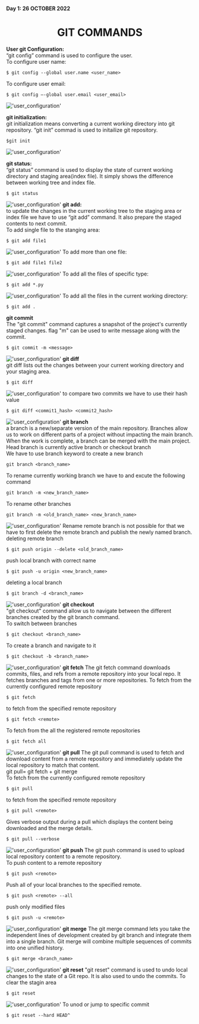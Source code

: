 ﻿#### Day 1: 26 OCTOBER 2022  	
<h1 align="center">GIT COMMANDS</h1>

**User git Configuration:**  
“git config” command is used to configure the user.  
To configure user name:  
```
$ git config --global user.name <user_name>
```  
To configure user email:  
```
$ git config –-global user.email <user_email>
``` 

!['user_configuration']('/../images/user_configuration.png)


**git initialization:**  
git initialization means converting a current working directory into git repository. “git init” commad is used to initailize git repository.  
```
$git init
```
!['user_configuration']('/../images/git_init.png)

**git status:**  
“git status” command is used to display the state of current working directory and staging area(index file). It simply shows the difference between working tree and index file.  
```
$ git status
```
!['user_configuration']('/../images/git_status.png)
**git add:**  
to update the changes in the current working tree to the staging area or index file we have to use “git add” command. It also prepare the staged contents to next commit.  
To add single file to the stanging area:  
```
$ git add file1
```  
!['user_configuration']('/../images/git_add1.png)
To add more than one file:   
```
$ git add file1 file2
```  
!['user_configuration']('/../images/git_add2.png)
To add all the files of specific type:  
```
$ git add *.py
```  
!['user_configuration']('/../images/git_add3.png)
To add all the files in the current working directory:  
```
$ git add .
```  
**git commit**  
The "git commit" command captures a snapshot of the project's currently staged changes. flag "m" can be used to write message along with the commit.  
```
$ git commit -m <message>
```
!['user_configuration']('/../images/commit.png)
**git diff**  
git diff lists out the changes between your current working directory and your staging area.  
```
$ git diff
```
!['user_configuration']('/../images/diff.png)
to compare two commits we have to use their hash value  
```
$ git diff <commit1_hash> <commit2_hash>
```
!['user_configuration']('/../images/diff_commit.png)
**git branch**  
a branch is a new/separate version of the main repository. Branches allow us to work on different parts of a project without impacting the main branch. When the work is complete, a branch can be merged with the main project.
Head branch is currently active branch or checkout branch  
We have to use branch keyword to create a new branch
```
git branch <branch_name>
```   
To rename currently working branch we have to and excute the following command
```
git branch -m <new_branch_name>
```
To rename other branches  
```
git branch -m <old_branch_name> <new_branch_name>
```
!['user_configuration']('/../images/git_branch.png)
Rename remote branch is not possible for that we have to first delete the remote branch and publish the newly named branch.  
deleting remote branch
```
$ git push origin --delete <old_branch_name>
```
push local branch with correct name  
```
$ git push -u origin <new_branch_name>
```
deleting a local branch  
```
$ git branch -d <branch_name>
```
!['user_configuration']('/../images/remote_branch.png)
**git checkout**  
"git checkout" command allow us to navigate between the different branches created by the git branch command.  
To switch between branches
```
$ git checkout <branch_name>
```
To create a branch and navigate to it
```
$ git checkout -b <branch_name>
```
!['user_configuration']('/../images/checkout.png)
**git fetch**
The git fetch command downloads commits, files, and refs from a remote repository into your local repo. It fetches branches and tags from one or more repositories.
To fetch from the currently configured remote repository  
```
$ git fetch
```
to fetch from the specified remote repository
```
$ git fetch <remote>
```
To fetch from the all the registered remote repositories
```
$ git fetch all
```
!['user_configuration']('/../images/fetch.png)
**git pull**
The git pull command is used to fetch and download content from a remote repository and immediately update the local repository to match that content.  
git pull= git fetch + git merge  
To fetch from the currently configured remote repository  
```
$ git pull
```
to fetch from the specified remote repository
```
$ git pull <remote>
```
Gives verbose output during a pull which displays the content being downloaded and the merge details.
```
$ git pull --verbose
```
!['user_configuration']('/../images/pull.png)
**git push**
The git push command is used to upload local repository content to a remote repository.  
To push content to a remote repository  
```
$ git push <remote>
```
Push all of your local branches to the specified remote.
```
$ git push <remote> --all
```
push only modified files
```
$ git push -u <remote>
```
!['user_configuration']('/../images/push.png)
**git merge**
The git merge command lets you take the independent lines of development created by git branch and integrate them into a single branch.
Git merge will combine multiple sequences of commits into one unified history.
```
$ git merge <branch_name>
```
!['user_configuration']('/../images/git_merge.png)
**git reset**
"git reset" command is used to undo local changes to the state of a Git repo. It is also used to undo the commits.
To clear the stagin area  
```
$ git reset
```
!['user_configuration']('/../images/reset.png)
To unod or jump to specific commit
```
$ git reset --hard HEAD^
```